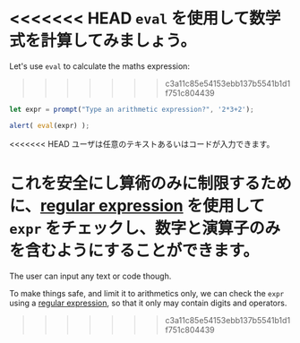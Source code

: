 <<<<<<< HEAD
`eval` を使用して数学式を計算してみましょう。
=======
Let's use `eval` to calculate the maths expression:
>>>>>>> c3a11c85e54153ebb137b5541b1d1f751c804439

```js demo run
let expr = prompt("Type an arithmetic expression?", '2*3+2');

alert( eval(expr) );
```

<<<<<<< HEAD
ユーザは任意のテキストあるいはコードが入力できます。

これを安全にし算術のみに制限するために、[regular expression](info:regular-expressions) を使用して `expr` をチェックし、数字と演算子のみを含むようにすることができます。
=======
The user can input any text or code though.

To make things safe, and limit it to arithmetics only, we can check the `expr` using a [regular expression](info:regular-expressions), so that it only may contain digits and operators.
>>>>>>> c3a11c85e54153ebb137b5541b1d1f751c804439
